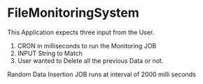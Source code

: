 # FileMonitoringSystem
This Application expects three input from the User.
1. CRON in milliseconds to run the Monitoring JOB
2. INPUT String to Match
3. User wanted to Delete all the previous Data or not.


Random Data Insertion JOB runs at interval of 2000 milli seconds
